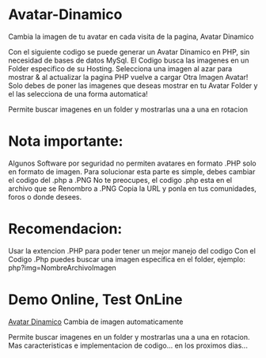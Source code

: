 # Avatar-Dinamico
Cambia la imagen de tu avatar en cada visita de la pagina, Avatar Dinamico

Con el siguiente codigo se puede generar un Avatar Dinamico en PHP, sin necesidad de bases de datos MySql.
El Codigo busca las imagenes en un Folder especifico de su Hosting.
Selecciona una imagen al azar para mostrar & al actualizar la pagina PHP vuelve a cargar Otra Imagen Avatar!
Solo debes de poner las imagenes que deseas mostrar en tu Avatar Folder y el las selecciona de una forma automatica!

Permite buscar imagenes en un folder y mostrarlas una a una en rotacion

# Nota importante:
Algunos Software por seguridad no permiten avatares en formato .PHP solo en formato de imagen. 
Para solucionar esta parte es simple, debes cambiar el codigo del .php a .PNG
No te preocupes, el codigo .php esta en el archivo que se  Renombro a .PNG 
Copia la URL y ponla en tus comunidades, foros o donde desees.

# Recomendacion:
Usar la extencion .PHP para poder tener un mejor manejo del codigo
Con el Codigo .Php puedes buscar una imagen especifica en el folder, ejemplo: php?img=NombreArchivoImagen

# Demo Online, Test OnLine
[Avatar Dinamico](http://diegopino.besaba.com/avatar/) Cambia de imagen automaticamente

Permite buscar imagenes en un folder y mostrarlas una a una en rotacion.
Mas caracteristicas e implementacion de codigo... en los proximos dias...

